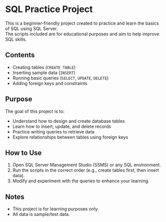 # SQL Practice Project

This is a beginner-friendly project created to practice and learn the basics of SQL using SQL Server.  
The scripts included are for educational purposes and aim to help improve SQL skills.

## Contents
- Creating tables (`CREATE TABLE`)
- Inserting sample data (`INSERT`)
- Running basic queries (`SELECT`, `UPDATE`, `DELETE`)
- Adding foreign keys and constraints

## Purpose
The goal of this project is to:
- Understand how to design and create database tables
- Learn how to insert, update, and delete records
- Practice writing queries to retrieve data
- Explore relationships between tables using foreign keys

## How to Use
1. Open SQL Server Management Studio (SSMS) or any SQL environment.
2. Run the scripts in the correct order (e.g., create tables first, then insert data).
3. Modify and experiment with the queries to enhance your learning.

## Notes
- This project is for learning purposes only.
- All data is sample/test data.

